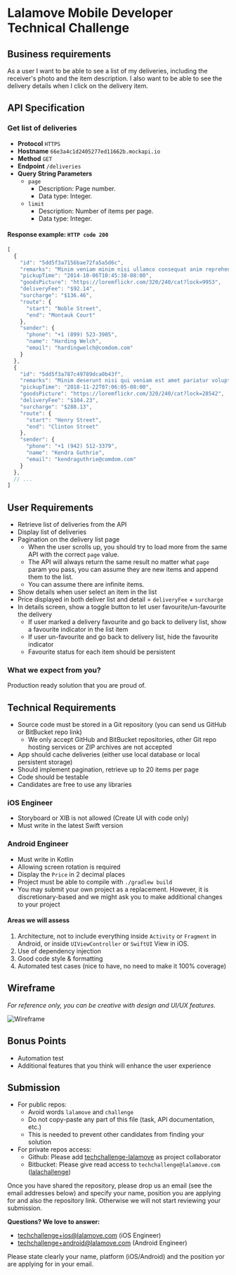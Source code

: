 # Lalamove Mobile Developer Technical Challenge

## Business requirements

As a user I want to be able to see a list of my deliveries, including the receiver's photo and the item description. I also want to be able to see the delivery details when I click on the delivery item.

## API Specification

### Get list of deliveries

* **Protocol** `HTTPS`
* **Hostname** `66e3a4c1d2405277ed11662b.mockapi.io`
* **Method** `GET`
* **Endpoint** `/deliveries`
* **Query String Parameters**
  * `page`
    * Description: Page number.
    * Data type: Integer.
  * `limit`
    * Description: Number of items per page.
    * Data type: Integer.

#### Response example: `HTTP code 200`

```javascript
[
  {
    "id": "5dd5f3a7156bae72fa5a5d6c",
    "remarks": "Minim veniam minim nisi ullamco consequat anim reprehenderit laboris aliquip voluptate sit.",
    "pickupTime": "2014-10-06T10:45:38-08:00",
    "goodsPicture": "https://loremflickr.com/320/240/cat?lock=9953",
    "deliveryFee": "$92.14",
    "surcharge": "$136.46",
    "route": {
      "start": "Noble Street",
      "end": "Montauk Court"
    },
    "sender": {
      "phone": "+1 (899) 523-3905",
      "name": "Harding Welch",
      "email": "hardingwelch@comdom.com"
    }
  },
  {
    "id": "5dd5f3a787c49789dca0b43f",
    "remarks": "Minim deserunt nisi qui veniam est amet pariatur voluptate ea est exercitation cupidatat sit ea.",
    "pickupTime": "2018-11-22T07:06:05-08:00",
    "goodsPicture": "https://loremflickr.com/320/240/cat?lock=28542",
    "deliveryFee": "$104.23",
    "surcharge": "$288.13",
    "route": {
      "start": "Henry Street",
      "end": "Clinton Street"
    },
    "sender": {
      "phone": "+1 (942) 512-3379",
      "name": "Kendra Guthrie",
      "email": "kendraguthrie@comdom.com"
    }
  },
  // ...
]
```

## User Requirements

* Retrieve list of deliveries from the API
* Display list of deliveries
* Pagination on the delivery list page
  * When the user scrolls up, you should try to load more from the same API with the correct `page` value.
  * The API will always return the same result no matter what `page` param you pass, you can assume they are new items and append them to the list.
  * You can assume there are infinite items.
* Show details when user select an item in the list
* Price displayed in both deliver list and detail = `deliveryFee` + `surcharge`
* In details screen, show a toggle button to let user favourite/un-favourite the delivery
  * If user marked a delivery favourite and go back to delivery list, show a favourite indicator in the list item
  * If user un-favourite and go back to delivery list, hide the favourite indicator
  * Favourite status for each item should be persistent

### What we expect from you?

Production ready solution that you are proud of.

## Technical Requirements

* Source code must be stored in a Git repository (you can send us GitHub or BitBucket repo link)
  * We only accept GitHub and BitBucket repositories, other Git repo hosting services or ZIP archives are not accepted
* App should cache deliveries (either use local database or local persistent storage)
* Should implement pagination, retrieve up to 20 items per page
* Code should be testable
* Candidates are free to use any libraries

### iOS Engineer

* Storyboard or XIB is not allowed (Create UI with code only)
* Must write in the latest Swift version

### Android Engineer

* Must write in Kotlin
* Allowing screen rotation is required
* Display the `Price` in 2 decimal places
* Project must be able to compile with `./gradlew build`
* You may submit your own project as a replacement. However, it is discretionary-based and we might ask you to make additional changes to your project

#### Areas we will assess

1. Architecture, not to include everything inside `Activity` or `Fragment` in Android, or inside `UIViewController` or `SwiftUI` View in iOS.
2. Use of dependency injection
3. Good code style & formatting
4. Automated test cases (nice to have, no need to make it 100% coverage)

## Wireframe

*For reference only, you can be creative with design and UI/UX features.*

![Wireframe](assets/mobile-engineer-wireframe-v2.png)

## Bonus Points

* Automation test
* Additional features that you think will enhance the user experience

## Submission

* For public repos:
  * Avoid words `lalamove` and `challenge`
  * Do not copy-paste any part of this file (task, API documentation, etc.)
  * This is needed to prevent other candidates from finding your solution
* For private repos access:
  * Github: Please add [techchallenge-lalamove](https://github.com/techchallenge-lalamove) as project collaborator
  * Bitbucket: Please give read access to `techchallenge@lalamove.com` ([lalachallenge](https://bitbucket.org/lalachallenge/))

Once you have shared the repository, please drop us an email (see the email addresses below) and specify your name, position you are applying for and also the repository link. Otherwise we will not start reviewing your submission.

**Questions? We love to answer:**

* <techchallenge+ios@lalamove.com> (iOS Engineer)
* <techchallenge+android@lalamove.com> (Android Engineer)

Please state clearly your name, platform (iOS/Android) and the position yor are applying for in your email.
